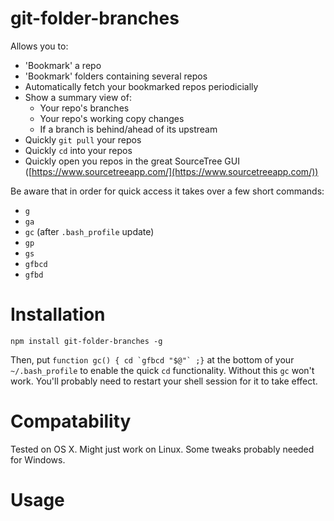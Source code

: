 # git-folder-branches

Allows you to:
* 'Bookmark' a repo
* 'Bookmark' folders containing several repos
* Automatically fetch your bookmarked repos periodicially
* Show a summary view of:
  * Your repo's branches
  * Your repo's working copy changes
  * If a branch is behind/ahead of its upstream
* Quickly `git pull` your repos
* Quickly `cd` into your repos
* Quickly open you repos in the great SourceTree GUI ([https://www.sourcetreeapp.com/](https://www.sourcetreeapp.com/))

Be aware that in order for quick access it takes over a few short commands:
* `g`
* `ga`
* `gc` (after `.bash_profile` update)
* `gp`
* `gs`
* `gfbcd`
* `gfbd`

# Installation

`npm install git-folder-branches -g`

Then, put ```function gc() { cd `gfbcd "$@"` ;}``` at the bottom of your `~/.bash_profile` to enable the quick `cd` functionality. Without this `gc` won't work. You'll probably need to restart your shell session for it to take effect.

# Compatability

Tested on OS X. Might just work on Linux. Some tweaks probably needed for Windows.

# Usage

